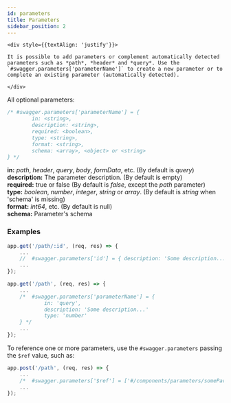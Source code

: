 ```yaml
---
id: parameters
title: Parameters
sidebar_position: 2
---
```


```mdx-code-block
<div style={{textAlign: 'justify'}}>

It is possible to add parameters or complement automatically detected parameters such as *path*, *header* and *query*. Use the `#swagger.parameters['parameterName']` to create a new parameter or to complete an existing parameter (automatically detected).

</div>
```

All optional parameters:

```js
/* #swagger.parameters['parameterName'] = {
        in: <string>,                            
        description: <string>,                   
        required: <boolean>,                     
        type: <string>,                          
        format: <string>,                        
        schema: <array>, <object> or <string>    
} */
```

**in:** *path*, *header*, *query*, *body*, *formData*, etc.    (By default is *query*)  
**description:** The parameter description.                    (By default is empty)  
**required:** true or false                                    (By default is *false*, except the *path* parameter)  
**type:** *boolean*, *number*, *integer*, *string* or *array*. (By default is *string* when 'schema' is missing)  
**format:** *int64*, etc.                                      (By default is null)  
**schema:** Parameter's schema

### Examples

```js title="Example #1 (Adding description to path parameter)"
app.get('/path/:id', (req, res) => {
    ...
    //  #swagger.parameters['id'] = { description: 'Some description...' }
    ...
});
```

```js title="Example #2 (Creating a new parameter called 'parameterName')"
app.get('/path', (req, res) => {
    ...
    /*  #swagger.parameters['parameterName'] = {
            in: 'query',
            description: 'Some description...'
            type: 'number'
    } */
    ...
});
```

To reference one or more parameters, use the `#swagger.parameters` passing the `$ref` value, such as:

```js title="Example #3 (Referenced parameters)"
app.post('/path', (req, res) => {
    ...
    /*  #swagger.parameters['$ref'] = ['#/components/parameters/someParameter1', '#/components/parameters/someParameter2'] */
    ...
});
```
